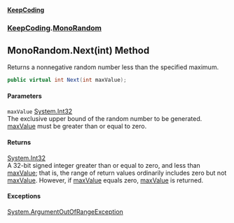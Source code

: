 #### [KeepCoding](index.md 'index')
### [KeepCoding](KeepCoding.md 'KeepCoding').[MonoRandom](MonoRandom.md 'KeepCoding.MonoRandom')
## MonoRandom.Next(int) Method
Returns a nonnegative random number less than the specified maximum.  
```csharp
public virtual int Next(int maxValue);
```
#### Parameters
<a name='KeepCoding.MonoRandom.Next(int).maxValue'></a>
`maxValue` [System.Int32](https://docs.microsoft.com/en-us/dotnet/api/System.Int32 'System.Int32')  
The exclusive upper bound of the random number to be generated. [maxValue](MonoRandom.Next.VHA+leEGvLe8GM16JiFp.g.md#KeepCoding.MonoRandom.Next(int).maxValue 'KeepCoding.MonoRandom.Next(int).maxValue') must be greater than or equal to zero.
  
#### Returns
[System.Int32](https://docs.microsoft.com/en-us/dotnet/api/System.Int32 'System.Int32')  
A 32-bit signed integer greater than or equal to zero, and less than [maxValue](MonoRandom.Next.VHA+leEGvLe8GM16JiFp.g.md#KeepCoding.MonoRandom.Next(int).maxValue 'KeepCoding.MonoRandom.Next(int).maxValue'); that is, the range of return values ordinarily includes zero but not [maxValue](MonoRandom.Next.VHA+leEGvLe8GM16JiFp.g.md#KeepCoding.MonoRandom.Next(int).maxValue 'KeepCoding.MonoRandom.Next(int).maxValue'). However, if [maxValue](MonoRandom.Next.VHA+leEGvLe8GM16JiFp.g.md#KeepCoding.MonoRandom.Next(int).maxValue 'KeepCoding.MonoRandom.Next(int).maxValue') equals zero, [maxValue](MonoRandom.Next.VHA+leEGvLe8GM16JiFp.g.md#KeepCoding.MonoRandom.Next(int).maxValue 'KeepCoding.MonoRandom.Next(int).maxValue') is returned.
#### Exceptions
[System.ArgumentOutOfRangeException](https://docs.microsoft.com/en-us/dotnet/api/System.ArgumentOutOfRangeException 'System.ArgumentOutOfRangeException')  
